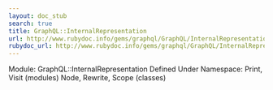 ```yaml
---
layout: doc_stub
search: true
title: GraphQL::InternalRepresentation
url: http://www.rubydoc.info/gems/graphql/GraphQL/InternalRepresentation
rubydoc_url: http://www.rubydoc.info/gems/graphql/GraphQL/InternalRepresentation
---
```


Module: GraphQL::InternalRepresentation
Defined Under Namespace:
Print, Visit (modules)
Node, Rewrite, Scope (classes)

